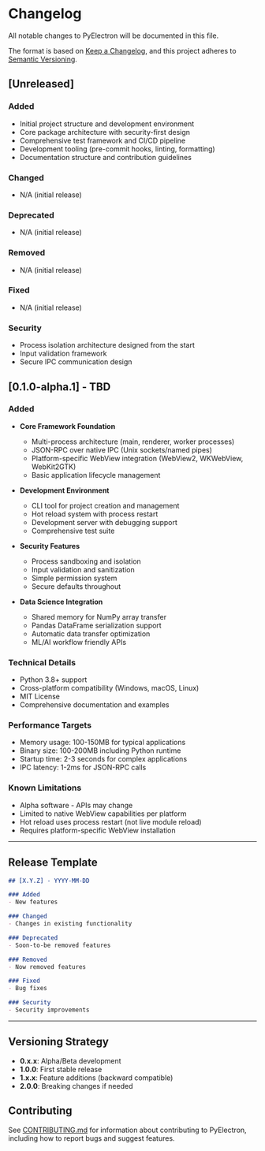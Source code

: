 # Changelog

All notable changes to PyElectron will be documented in this file.

The format is based on [Keep a Changelog](https://keepachangelog.com/en/1.0.0/),
and this project adheres to [Semantic Versioning](https://semver.org/spec/v2.0.0.html).

## [Unreleased]

### Added
- Initial project structure and development environment
- Core package architecture with security-first design
- Comprehensive test framework and CI/CD pipeline
- Development tooling (pre-commit hooks, linting, formatting)
- Documentation structure and contribution guidelines

### Changed
- N/A (initial release)

### Deprecated
- N/A (initial release)

### Removed
- N/A (initial release)

### Fixed
- N/A (initial release)

### Security
- Process isolation architecture designed from the start
- Input validation framework
- Secure IPC communication design

## [0.1.0-alpha.1] - TBD

### Added
- **Core Framework Foundation**
  - Multi-process architecture (main, renderer, worker processes)
  - JSON-RPC over native IPC (Unix sockets/named pipes)
  - Platform-specific WebView integration (WebView2, WKWebView, WebKit2GTK)
  - Basic application lifecycle management

- **Development Environment**
  - CLI tool for project creation and management
  - Hot reload system with process restart
  - Development server with debugging support
  - Comprehensive test suite

- **Security Features**
  - Process sandboxing and isolation
  - Input validation and sanitization
  - Simple permission system
  - Secure defaults throughout

- **Data Science Integration**
  - Shared memory for NumPy array transfer
  - Pandas DataFrame serialization support
  - Automatic data transfer optimization
  - ML/AI workflow friendly APIs

### Technical Details
- Python 3.8+ support
- Cross-platform compatibility (Windows, macOS, Linux)
- MIT License
- Comprehensive documentation and examples

### Performance Targets
- Memory usage: 100-150MB for typical applications
- Binary size: 100-200MB including Python runtime
- Startup time: 2-3 seconds for complex applications
- IPC latency: 1-2ms for JSON-RPC calls

### Known Limitations
- Alpha software - APIs may change
- Limited to native WebView capabilities per platform
- Hot reload uses process restart (not live module reload)
- Requires platform-specific WebView installation

---

## Release Template

```markdown
## [X.Y.Z] - YYYY-MM-DD

### Added
- New features

### Changed
- Changes in existing functionality

### Deprecated
- Soon-to-be removed features

### Removed
- Now removed features

### Fixed
- Bug fixes

### Security
- Security improvements
```

---

## Versioning Strategy

- **0.x.x**: Alpha/Beta development
- **1.0.0**: First stable release
- **1.x.x**: Feature additions (backward compatible)
- **2.0.0**: Breaking changes if needed

## Contributing

See [CONTRIBUTING.md](CONTRIBUTING.md) for information about contributing to PyElectron, including how to report bugs and suggest features.